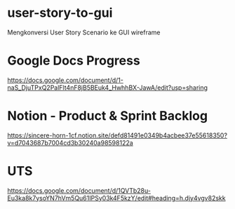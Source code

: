 # user-story-to-gui
Mengkonversi User Story Scenario ke GUI wireframe
# Google Docs Progress
https://docs.google.com/document/d/1-naS_DjuTPxQ2PalFlt4nF8jB5BEuk4_HwhhBX-JawA/edit?usp=sharing 
# Notion - Product & Sprint Backlog
https://sincere-horn-1cf.notion.site/defd81491e0349b4acbee37e55618350?v=d7043687b7004cd3b30240a98598122a 
# UTS
https://docs.google.com/document/d/1QVTb28u-Eu3ka8k7ysoYN7hVm5Qu61IPSy03k4F5kzY/edit#heading=h.djy4vgv82skk
